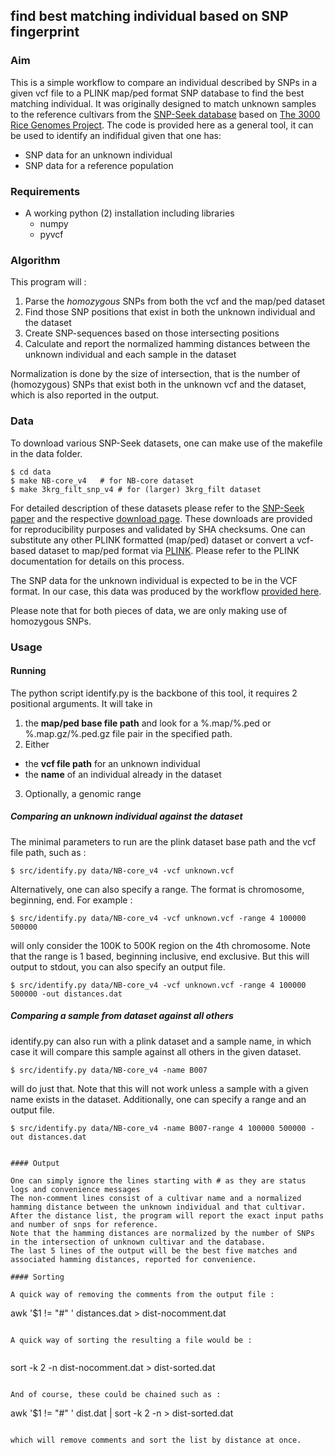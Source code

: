 ## find best matching individual based on SNP fingerprint

### Aim 

This is a simple workflow to compare an individual described by SNPs in a given vcf file to a PLINK map/ped format SNP database to find the best matching individual. 
It was originally designed to match unknown samples to the reference cultivars from the [SNP-Seek database](http://nar.oxfordjournals.org/content/43/D1/D1023.full) based on [The 3000 Rice Genomes Project](http://gigascience.biomedcentral.com/articles/10.1186/2047-217X-3-7). 
The code is provided here as a general tool, it can be used to identify an indifidual given that one has:

  * SNP data for an unknown individual
  * SNP data for a reference population 

### Requirements

  * A working python (2) installation including libraries
    * numpy
    * pyvcf 

### Algorithm

This program will : 

1. Parse the *homozygous* SNPs from both the vcf and the map/ped dataset
2. Find those SNP positions that exist in both the unknown individual and the dataset
3. Create SNP-sequences based on those intersecting positions
4. Calculate and report the normalized hamming distances between the unknown individual and each sample in the dataset

Normalization is done by the size of intersection, that is the number of (homozygous) SNPs that exist both in the unknown vcf and the dataset, which is also reported in the output.  

### Data

To download various SNP-Seek datasets, one can make use of the makefile in the data folder. 

```
$ cd data
$ make NB-core_v4  	# for NB-core dataset
$ make 3krg_filt_snp_v4 # for (larger) 3krg_filt dataset
```

For detailed description of these datasets please refer to the [SNP-Seek paper](http://nar.oxfordjournals.org/content/43/D1/D1023.full) and the respective [download page](http://oryzasnp-atcg-irri-org.s3-website-ap-southeast-1.amazonaws.com/).
These downloads are provided for reproducibility purposes and validated by SHA checksums. 
One can substitute any other PLINK formatted (map/ped) dataset or convert a vcf-based dataset to map/ped format via [PLINK](https://www.cog-genomics.org/plink2/).
Please refer to the PLINK documentation for details on this process. 

The SNP data for the unknown individual is expected to be in the VCF format. 
In our case, this data was produced by the workflow [provided here](https://github.com/huangc/WGvarSNP).

Please note that for both pieces of data, we are only making use of homozygous SNPs. 

### Usage

#### Running

The python script identify.py is the backbone of this tool, it requires 2 positional arguments. It will take in 

1. the **map/ped base file path** and look for a %.map/%.ped or %.map.gz/%.ped.gz file pair in the specified path.  
2. Either
  * the **vcf file path** for an unknown individual
  * the **name** of an individual already in the dataset
3. Optionally, a genomic range

##### Comparing an unknown individual against the dataset

The minimal parameters to run are the plink dataset base path and the vcf file path, such as :

```
$ src/identify.py data/NB-core_v4 -vcf unknown.vcf 
```

Alternatively, one can also specify a range. The format is chromosome, beginning, end. For example :
 
```
$ src/identify.py data/NB-core_v4 -vcf unknown.vcf -range 4 100000 500000
```

will only consider the 100K to 500K region on the 4th chromosome. 
Note that the range is 1 based, beginning inclusive, end exclusive. 
But this will output to stdout, you can also specify an output file.


```
$ src/identify.py data/NB-core_v4 -vcf unknown.vcf -range 4 100000 500000 -out distances.dat

```
##### Comparing a sample from dataset against all others

identify.py can also run with a plink dataset and a sample name, in which case it will compare this sample against all others in the given dataset. 

```
$ src/identify.py data/NB-core_v4 -name B007
```

will do just that. 
Note that this will not work unless a sample with a given name exists in the dataset. 
Additionally, one can specify a range and an output file. 

```
$ src/identify.py data/NB-core_v4 -name B007-range 4 100000 500000 -out distances.dat


#### Output

One can simply ignore the lines starting with # as they are status logs and convenience messages
The non-comment lines consist of a cultivar name and a normalized hamming distance between the unknown individual and that cultivar. 
After the distance list, the program will report the exact input paths and number of snps for reference. 
Note that the hamming distances are normalized by the number of SNPs in the intersection of unknown cultivar and the database. 
The last 5 lines of the output will be the best five matches and associated hamming distances, reported for convenience.

#### Sorting

A quick way of removing the comments from the output file :

```
awk '$1 != "#" ' distances.dat > dist-nocomment.dat
```

A quick way of sorting the resulting a file would be :


```
sort -k 2 -n dist-nocomment.dat > dist-sorted.dat
```

And of course, these could be chained such as :

```
awk '$1 != "#" ' dist.dat | sort -k 2 -n > dist-sorted.dat
```

which will remove comments and sort the list by distance at once. 






